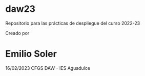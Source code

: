 # daw23
Repositorio para las prácticas de despliegue del curso 2022-23

Creado por
# Emilio Soler
16/02/2023
CFGS DAW - IES Aguadulce

